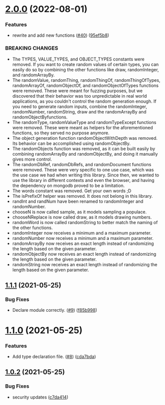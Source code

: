 # [2.0.0](https://github.com/strangedev/zufall/compare/v1.1.2...v2.0.0) (2022-08-01)


### Features

* rewrite and add new functions ([#40](https://github.com/strangedev/zufall/issues/40)) ([95ef5b8](https://github.com/strangedev/zufall/commit/95ef5b80f19facecfe4d1cc87edbf5638f5c81b9))


### BREAKING CHANGES

* The TYPES, VALUE_TYPES, and OBJECT_TYPES constants were removed. If you want to create random values of certain types, you can easily do so by combining the other functions like draw, randomInteger, and randomArrayBy.
* The randomValue, randomThing, randomThingOf, randomThingOfTypes, randomArrayOf, randomObjectOf, and randomObjectOfTypes functions were removed. These were meant for fuzzing purposes, but we discovered that their behavior was too unpredictable in real world applications, as you couldn't control the random generation enough. If you need to generate random inputs, combine the randomInteger, randomNumber, randomString, draw and the randomArrayBy and randomObjectByfunctions.
* The randomType, randomValueType and randomTypeExcept functions were removed. These were meant as helpers for the aforementioned functions, so they served no purpose anymore.
* The object generation function randomObjectWithDepth was removed. Its behavior can be accomplished using randomObjectBy.
* The randomObjects function was removed, as it can be built easily by combining randomArrayBy and randomObjectBy, and doing it manually gives more control.
* The randomDbRef, randomDbRefs, and randomDocument functions were removed. These were very specific to one use case, which was the use case we had when writing this library. Since then, we wanted to use the library in different contexts and even the browser, and having the dependency on mongodb proved to be a limitation.
* The words constant was removed. Get your own words ;D
* The isPrefixOf helper was removed. It does not belong in this library.
* randInt and randNum have been renamed to randomInteger and randomNumber.
* chooseN is now called sample, as it models sampling a populace.
* chooseNReplace is now called draw, as it models drawing numbers.
* randomWord is now called randomString to better match the naming of the other functions.
* randomInteger now receives a minimum and a maximum parameter.
* randomNumber now receives a minimum and a maximum parameter.
* randomArrayBy now receives an exact length instead of randomizing the length based on the given parameter.
* randomObjectBy now receives an exact length instead of randomizing the length based on the given parameter.
* randomString now receives an exact length instead of randomizing the length based on the given parameter.

## [1.1.1](https://github.com/strangedev/zufall/compare/v1.1.0...v1.1.1) (2021-05-25)


### Bug Fixes

* Declare module correctly. ([#9](https://github.com/strangedev/zufall/issues/9)) ([f85b998](https://github.com/strangedev/zufall/commit/f85b998540f5bfca16a081417f31a456394af256))

# [1.1.0](https://github.com/strangedev/zufall/compare/v1.0.2...v1.1.0) (2021-05-25)


### Features

* Add type declaration file. ([#8](https://github.com/strangedev/zufall/issues/8)) ([cda7bda](https://github.com/strangedev/zufall/commit/cda7bda46d66c740345433cb0976b50385e839f6))

## [1.0.2](https://github.com/strangedev/zufall/compare/v1.0.1...v1.0.2) (2021-05-25)


### Bug Fixes

* security updates ([c7da414](https://github.com/strangedev/zufall/commit/c7da4142177e0223143fef618ae0c8e01d4e9f16))
